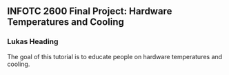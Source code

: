 ## INFOTC 2600 Final Project: Hardware Temperatures and Cooling
### Lukas Heading
The goal of this tutorial is to educate people on hardware temperatures and cooling.
